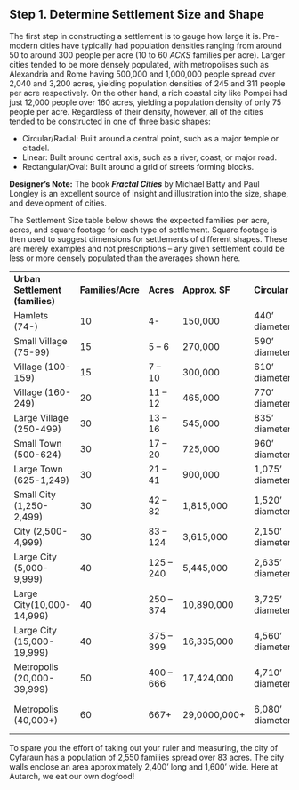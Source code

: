 ## Step 1. Determine Settlement Size and Shape

The first step in constructing a settlement is to gauge how large it is. Pre-modern cities have typically had population densities ranging from around 50 to around 300 people per acre (10 to 60 *ACKS* families per acre). Larger cities tended to be more densely populated, with metropolises such as Alexandria and Rome having 500,000 and 1,000,000 people spread over 2,040 and 3,200 acres, yielding population densities of 245 and 311 people per acre respectively. On the other hand, a rich coastal city like Pompei had just 12,000 people over 160 acres, yielding a population density of only 75 people per acre. Regardless of their density, however, all of the cities tended to be constructed in one of three basic shapes:

* Circular/Radial: Built around a central point, such as a major temple or citadel.
* Linear: Built around central axis, such as a river, coast, or major road.
* Rectangular/Oval: Built around a grid of streets forming blocks.

**Designer’s Note:** The book ***Fractal Cities*** by Michael Batty and Paul Longley is an excellent source of insight and illustration into the size, shape, and development of cities.

The Settlement Size table below shows the expected families per acre, acres, and square footage for each type of settlement. Square footage is then used to suggest dimensions for settlements of different shapes. These are merely examples and not prescriptions – any given settlement could be less or more densely populated than the averages shown here.

|  |  |  |  |  |  |  |
| --- | --- | --- | --- | --- | --- | --- |
| **Urban Settlement (families)** | **Families/Acre** | **Acres** | **Approx. SF** | **Circular** | **Linear** | **Rectangular** |
| Hamlets (74-) | 10 | 4- | 150,000 | 440’ diameter | 875’ x 175’ | 475’ x 320’ |
| Small Village (75-99) | 15 | 5 – 6 | 270,000 | 590’ diameter | 1,165’ x 235’ | 640’ x 425’ |
| Village (100-159) | 15 | 7 – 10 | 300,000 | 610’ diameter | 1,200’ x 250’ | 660’ x 440’ |
| Village (160-249) | 20 | 11 – 12 | 465,000 | 770’ diameter | 1,525’ x 300’ | 835’ x 560’ |
| Large Village (250-499) | 30 | 13 – 16 | 545,000 | 835’ diameter | 1,650’ x 330’ | 900 x 600’ |
| Small Town (500-624) | 30 | 17 – 20 | 725,000 | 960’ diameter | 1,900’ x 380’ | 1,050 x 700’ |
| Large Town (625-1,249) | 30 | 21 – 41 | 900,000 | 1,075’ diameter | 2,125’ x 425’ | 1,165’ x 780’ |
| Small City (1,250-2,499) | 30 | 42 – 82 | 1,815,000 | 1,520’ diameter | 3,000’ x 600’ | 1,650’ x 1,100’ |
| City (2,500-4,999) | 30 | 83 – 124 | 3,615,000 | 2,150’ diameter | 4,250’ x 850’ | 2,333’ x 1,555’ |
| Large City (5,000-9,999) | 40 | 125 – 240 | 5,445,000 | 2,635’ diameter | 5,220’ x 1,045’ | 2,860’ x 1,900’ |
| Large City(10,000-14,999) | 40 | 250 – 374 | 10,890,000 | 3,725’ diameter | 7,380’ x 1,475’ | 4,040’ x 2,700’ |
| Large City (15,000-19,999) | 40 | 375 – 399 | 16,335,000 | 4,560’ diameter | 9,000’ x 1,800’ | 4,950’ x 3,300’ |
| Metropolis (20,000-39,999) | 50 | 400 – 666 | 17,424,000 | 4,710’ diameter | 9,330’ x 1,865’ | 5,110’ x 3,400’ |
| Metropolis (40,000+) | 60 | 667+ | 29,0000,000+ | 6,080’ diameter | 12,000’ x 2,400’ | 6,600’ x 4,400’ |

To spare you the effort of taking out your ruler and measuring, the city of Cyfaraun has a population of 2,550 families spread over 83 acres. The city walls enclose an area approximately 2,400’ long and 1,600’ wide. Here at Autarch, we eat our own dogfood!
